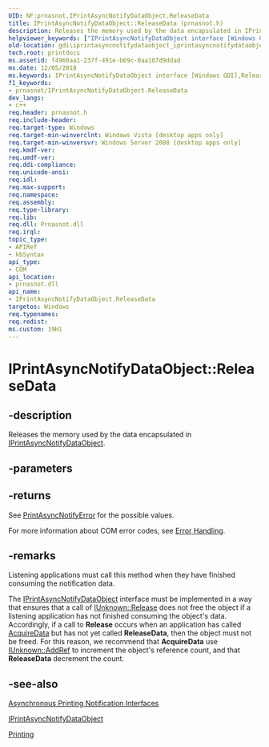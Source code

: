 ```yaml
---
UID: NF:prnasnot.IPrintAsyncNotifyDataObject.ReleaseData
title: IPrintAsyncNotifyDataObject::ReleaseData (prnasnot.h)
description: Releases the memory used by the data encapsulated in IPrintAsyncNotifyDataObject.
helpviewer_keywords: ["IPrintAsyncNotifyDataObject interface [Windows GDI]","ReleaseData method","IPrintAsyncNotifyDataObject.ReleaseData","IPrintAsyncNotifyDataObject::ReleaseData","ReleaseData","ReleaseData method [Windows GDI]","ReleaseData method [Windows GDI]","IPrintAsyncNotifyDataObject interface","_win32_IPrintAsyncNotifyDataObject_ReleaseData","gdi.iprintasyncnotifydataobject_iprintasyncnotifydataobject__releasedata","prnasnot/IPrintAsyncNotifyDataObject::ReleaseData"]
old-location: gdi\iprintasyncnotifydataobject_iprintasyncnotifydataobject__releasedata.htm
tech.root: printdocs
ms.assetid: f4960aa1-237f-491e-b69c-0aa107d9ddad
ms.date: 12/05/2018
ms.keywords: IPrintAsyncNotifyDataObject interface [Windows GDI],ReleaseData method, IPrintAsyncNotifyDataObject.ReleaseData, IPrintAsyncNotifyDataObject::ReleaseData, ReleaseData, ReleaseData method [Windows GDI], ReleaseData method [Windows GDI],IPrintAsyncNotifyDataObject interface, _win32_IPrintAsyncNotifyDataObject_ReleaseData, gdi.iprintasyncnotifydataobject_iprintasyncnotifydataobject__releasedata, prnasnot/IPrintAsyncNotifyDataObject::ReleaseData
f1_keywords:
- prnasnot/IPrintAsyncNotifyDataObject.ReleaseData
dev_langs:
- c++
req.header: prnasnot.h
req.include-header: 
req.target-type: Windows
req.target-min-winverclnt: Windows Vista [desktop apps only]
req.target-min-winversvr: Windows Server 2008 [desktop apps only]
req.kmdf-ver: 
req.umdf-ver: 
req.ddi-compliance: 
req.unicode-ansi: 
req.idl: 
req.max-support: 
req.namespace: 
req.assembly: 
req.type-library: 
req.lib: 
req.dll: Prnasnot.dll
req.irql: 
topic_type:
- APIRef
- kbSyntax
api_type:
- COM
api_location:
- prnasnot.dll
api_name:
- IPrintAsyncNotifyDataObject.ReleaseData
targetos: Windows
req.typenames: 
req.redist: 
ms.custom: 19H1
---
```


# IPrintAsyncNotifyDataObject::ReleaseData


## -description


Releases the memory used by the data encapsulated in <a href="https://docs.microsoft.com/windows/desktop/api/prnasnot/nn-prnasnot-iprintasyncnotifydataobject">IPrintAsyncNotifyDataObject</a>.


## -parameters






## -returns



See <a href="https://docs.microsoft.com/windows/desktop/api/prnasnot/ne-prnasnot-printasyncnotifyerror">PrintAsyncNotifyError</a> for the possible values.

For more information about COM error codes, see <a href="https://docs.microsoft.com/windows/desktop/SetupApi/error-handling">Error Handling</a>.




## -remarks



Listening applications must call this method when they have finished consuming the notification data.

The <a href="https://docs.microsoft.com/windows/desktop/api/prnasnot/nn-prnasnot-iprintasyncnotifydataobject">IPrintAsyncNotifyDataObject</a> interface must be implemented in a way that ensures that a call of <a href="https://docs.microsoft.com/windows/desktop/api/unknwn/nf-unknwn-iunknown-release">IUnknown::Release</a> does not free the object if a listening application has not finished consuming the object's data. Accordingly, if a call to <b>Release</b> occurs when an application has called <a href="https://docs.microsoft.com/windows/desktop/api/prnasnot/nf-prnasnot-iprintasyncnotifydataobject-acquiredata">AcquireData</a> but has not yet called <b>ReleaseData</b>, then the object must not be freed. For this reason, we recommend that <b>AcquireData</b> use <a href="https://docs.microsoft.com/windows/desktop/api/unknwn/nf-unknwn-iunknown-addref">IUnknown::AddRef</a> to increment the object's reference count, and that <b>ReleaseData</b> decrement the count.




## -see-also




<a href="https://docs.microsoft.com/windows/desktop/printdocs/asynchronous-notification-interfaces">Asynchronous Printing Notification Interfaces</a>



<a href="https://docs.microsoft.com/windows/desktop/api/prnasnot/nn-prnasnot-iprintasyncnotifydataobject">IPrintAsyncNotifyDataObject</a>



<a href="https://docs.microsoft.com/windows/desktop/printdocs/printdocs-printing">Printing</a>
 

 

